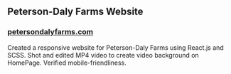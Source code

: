 ## Peterson-Daly Farms Website
### [petersondalyfarms.com](http://petersondalyfarms.com)
Created a responsive website for Peterson-Daly Farms using React.js and SCSS. 
Shot and edited MP4 video to create video background on HomePage.
Verified mobile-friendliness.
